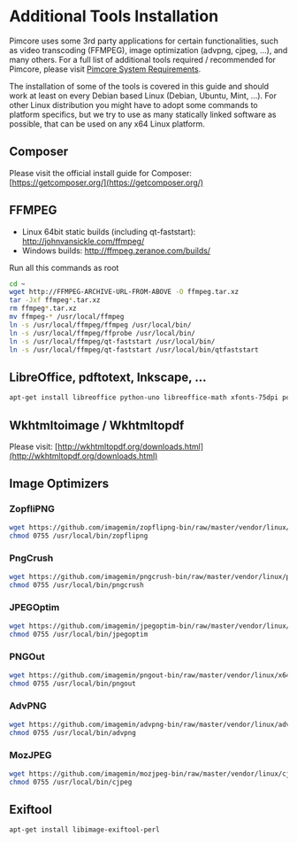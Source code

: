 # Additional Tools Installation

Pimcore uses some 3rd party applications for certain functionalities, such as video transcoding (FFMPEG), image optimization (advpng, cjpeg, ...), and many others. For a full list of additional tools required / recommended for Pimcore, please visit [Pimcore System Requirements](../01_System_Requirements.md). 

The installation of some of the tools is covered in this guide and should work at least on every Debian based Linux (Debian, Ubuntu, Mint, ...). 
For other Linux distribution you might have to adopt some commands to platform specifics, but we try to use as many statically linked software as possible, that can be used on any x64 Linux platform.  

## Composer 
Please visit the official install guide for Composer: [https://getcomposer.org/](https://getcomposer.org/)


## FFMPEG

* Linux 64bit static builds (including qt-faststart): http://johnvansickle.com/ffmpeg/
* Windows builds: http://ffmpeg.zeranoe.com/builds/

Run all this commands as root

```bash
cd ~
wget http://FFMPEG-ARCHIVE-URL-FROM-ABOVE -O ffmpeg.tar.xz
tar -Jxf ffmpeg*.tar.xz
rm ffmpeg*.tar.xz
mv ffmpeg-* /usr/local/ffmpeg
ln -s /usr/local/ffmpeg/ffmpeg /usr/local/bin/
ln -s /usr/local/ffmpeg/ffprobe /usr/local/bin/
ln -s /usr/local/ffmpeg/qt-faststart /usr/local/bin/
ln -s /usr/local/ffmpeg/qt-faststart /usr/local/bin/qtfaststart
```

## LibreOffice, pdftotext, Inkscape, ...

```bash 
apt-get install libreoffice python-uno libreoffice-math xfonts-75dpi poppler-utils inkscape libxrender1 libfontconfig1 ghostscript
```

## Wkhtmltoimage / Wkhtmltopdf
Please visit: [http://wkhtmltopdf.org/downloads.html](http://wkhtmltopdf.org/downloads.html)

## Image Optimizers

### ZopfliPNG
```bash
wget https://github.com/imagemin/zopflipng-bin/raw/master/vendor/linux/zopflipng -O /usr/local/bin/zopflipng
chmod 0755 /usr/local/bin/zopflipng
```

### PngCrush 
```bash
wget https://github.com/imagemin/pngcrush-bin/raw/master/vendor/linux/pngcrush -O /usr/local/bin/pngcrush
chmod 0755 /usr/local/bin/pngcrush
```

### JPEGOptim
```bash
wget https://github.com/imagemin/jpegoptim-bin/raw/master/vendor/linux/jpegoptim -O /usr/local/bin/jpegoptim
chmod 0755 /usr/local/bin/jpegoptim
```

### PNGOut
```bash
wget https://github.com/imagemin/pngout-bin/raw/master/vendor/linux/x64/pngout -O /usr/local/bin/pngout
chmod 0755 /usr/local/bin/pngout
```

### AdvPNG
```bash
wget https://github.com/imagemin/advpng-bin/raw/master/vendor/linux/advpng -O /usr/local/bin/advpng
chmod 0755 /usr/local/bin/advpng
```

### MozJPEG
```bash
wget https://github.com/imagemin/mozjpeg-bin/raw/master/vendor/linux/cjpeg -O /usr/local/bin/cjpeg
chmod 0755 /usr/local/bin/cjpeg
```

## Exiftool

```bash 
apt-get install libimage-exiftool-perl
```


